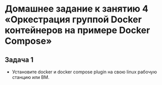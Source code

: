 # Домашнее задание к занятию 4 «Оркестрация группой Docker контейнеров на примере Docker Compose»

## Задача 1
- Установите docker и docker compose plugin на свою linux рабочую станцию или ВМ.
